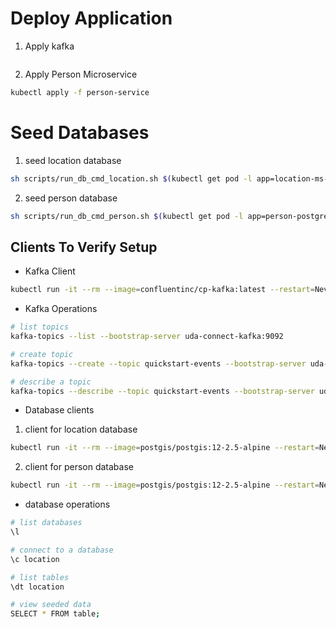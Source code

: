 # Deploy Application 

1. Apply kafka 
```sh
```

2. Apply Person Microservice

```sh
kubectl apply -f person-service
```




# Seed Databases

1. seed location database
```sh
sh scripts/run_db_cmd_location.sh $(kubectl get pod -l app=location-ms-postgres --no-headers -o jsonpath='{.items[0].metadata.name}{"\n"}')
```
2. seed person database
```sh
sh scripts/run_db_cmd_person.sh $(kubectl get pod -l app=person-postgres --no-headers -o jsonpath='{.items[0].metadata.name}{"\n"}')
```

## Clients To Verify Setup

* Kafka Client

```sh
kubectl run -it --rm --image=confluentinc/cp-kafka:latest --restart=Never --env=KAFKA_BROKER_ID=ignored --env=KAFKA_ZOOKEEPER_CONNECT=ignored  kafka-client -- bash
```

* Kafka Operations 
```sh
# list topics
kafka-topics --list --bootstrap-server uda-connect-kafka:9092

# create topic
kafka-topics --create --topic quickstart-events --bootstrap-server uda-connect-kafka:9092 --partitions 1 --replication-factor 1

# describe a topic 
kafka-topics --describe --topic quickstart-events --bootstrap-server uda-connect-kafka:9092
```

* Database clients

1. client for location database
```sh
kubectl run -it --rm --image=postgis/postgis:12-2.5-alpine --restart=Never postgres-client -- psql -h location-ms-postgres -U ct_admin -d location
```
2. client for person database
```sh
kubectl run -it --rm --image=postgis/postgis:12-2.5-alpine --restart=Never postgres-client -- psql -h person-postgres -U ct_admin -d udaconnectperson
```

* database operations 
```sh
# list databases
\l

# connect to a database
\c location

# list tables
\dt location

# view seeded data
SELECT * FROM table;

```
